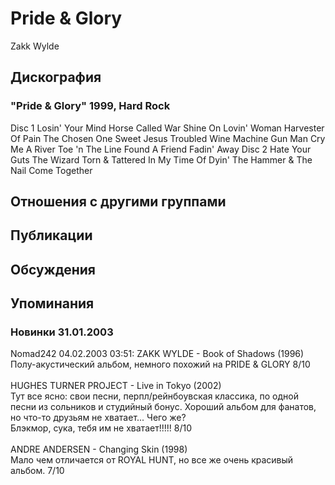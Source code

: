 # Pride & Glory

Zakk Wylde

## Дискография

### "Pride & Glory" 1999, Hard Rock

Disc 1
Losin' Your Mind 
Horse Called War 
Shine On 
Lovin' Woman 
Harvester Of Pain 
The Chosen One 
Sweet Jesus 
Troubled Wine 
Machine Gun Man 
Cry Me A River 
Toe 'n The Line 
Found A Friend 
Fadin' Away 
Disc 2
Hate Your Guts
The Wizard 
Torn & Tattered 
In My Time Of Dyin' 
The Hammer & The Nail 
Come Together


## Отношения с другими группами


## Публикации


## Обсуждения


## Упоминания

### Новинки 31.01.2003

Nomad242 04.02.2003 03:51:
ZAKK WYLDE - Book of Shadows (1996)<BR>Полу-акустический альбом, немного похожий на PRIDE & GLORY 8/10<BR><BR>HUGHES TURNER PROJECT - Live in Tokyo (2002)<BR>Тут все ясно: свои песни, перпл/рейнбоувская классика, по одной песни из сольников и студийный бонус. Хороший альбом для фанатов, но что-то друзьям не хватает... Чего же?              <BR>Блэкмор, сука, тебя им не хватает!!!!! 8/10<BR><BR>ANDRE ANDERSEN - Changing Skin (1998)<BR>Мало чем отличается от ROYAL HUNT, но все же очень красивый альбом. 7/10

